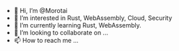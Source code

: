 - 👋 Hi, I’m @Morotai
- 👀 I’m interested in Rust, WebAssembly, Cloud, Security
- 🌱 I’m currently learning Rust, WebAssembly.
- 💞️ I’m looking to collaborate on ...
- 📫 How to reach me ...

<!---
Morotai/Morotai is a ✨ special ✨ repository because its `README.md` (this file) appears on your GitHub profile.
You can click the Preview link to take a look at your changes.
--->
